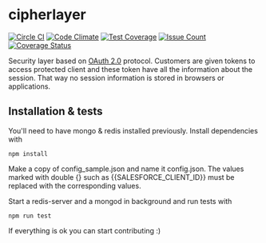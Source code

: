 cipherlayer
===========

[![Circle CI](https://circleci.com/gh/thegameofcode/cipherlayer/tree/master.svg?style=svg)](https://circleci.com/gh/thegameofcode/cipherlayer/tree/master)
[![Code Climate](https://codeclimate.com/github/thegameofcode/cipherlayer/badges/gpa.svg)](https://codeclimate.com/github/thegameofcode/cipherlayer)
[![Test Coverage](https://codeclimate.com/github/thegameofcode/cipherlayer/badges/coverage.svg)](https://codeclimate.com/github/thegameofcode/cipherlayer/coverage)
[![Issue Count](https://codeclimate.com/github/thegameofcode/cipherlayer/badges/issue_count.svg)](https://codeclimate.com/github/thegameofcode/cipherlayer)
[![Coverage Status](https://coveralls.io/repos/thegameofcode/cipherlayer/badge.svg?branch=master&service=github)](https://coveralls.io/github/thegameofcode/cipherlayer?branch=master)

Security layer based on [OAuth 2.0](http://oauth.net/2/) protocol.
Customers are given tokens to access protected client and these token have all the information about the session.
That way no session information is stored in browsers or applications.


## Installation & tests

You'll need to have mongo & redis installed previously.
Install dependencies with

`npm install`

Make a copy of config_sample.json and name it config.json. The values marked with double {} such as {{SALESFORCE_CLIENT_ID}} must be replaced with the corresponding values.

Start a redis-server and a mongod in background and run tests with

`npm run test`

If everything is ok you can start contributing :)
